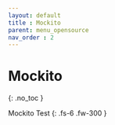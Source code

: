 ```yaml
---
layout: default
title : Mockito
parent: menu_opensource
nav_order : 2
---
```


# Mockito
{: .no_toc }

Mockito Test
{: .fs-6 .fw-300 }